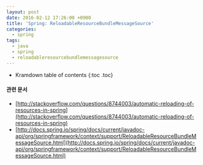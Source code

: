 ```yaml
---
layout: post
date: 2016-02-12 17:26:00 +0900
title: 'Spring: ReloadableResourceBundleMessageSource'
categories:
  - spring
tags:
  - java
  - spring
  - reloadableresourcebundlemessagesource
---
```


* Kramdown table of contents
{:toc .toc}

#### 관련 문서

- [http://stackoverflow.com/questions/8744003/automatic-reloading-of-resources-in-spring](http://stackoverflow.com/questions/8744003/automatic-reloading-of-resources-in-spring)
- [http://docs.spring.io/spring/docs/current/javadoc-api/org/springframework/context/support/ReloadableResourceBundleMessageSource.html](http://docs.spring.io/spring/docs/current/javadoc-api/org/springframework/context/support/ReloadableResourceBundleMessageSource.html)
